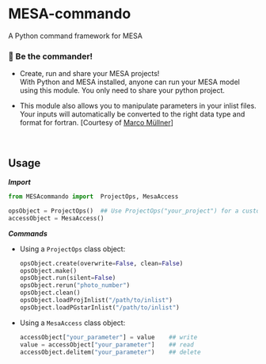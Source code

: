 # MESA-commando  
A Python command framework for MESA

### 🫵 Be the commander! 


* Create, run and share your MESA projects!  
  With Python and MESA installed, anyone can run your MESA model using this module. You only need to share your python project.

* This module also allows you to manipulate parameters in your inlist files. Your inputs will automatically be converted to the right data type and format for fortran. [Courtesy of [Marco Müllner](https://github.com/MarcoMuellner/PyMesaHandler)]

<br>

## Usage

***Import***
```python
from MESAcommando import  ProjectOps, MesaAccess

opsObject = ProjectOps()  ## Use ProjectOps("your_project") for a custom project name
accessObject = MesaAccess()

```

***Commands***

* Using a `ProjectOps` class object:
  ```python
  opsObject.create(overwrite=False, clean=False)
  opsObject.make()
  opsObject.run(silent=False)
  opsObject.rerun("photo_number")
  opsObject.clean()
  opsObject.loadProjInlist("/path/to/inlist")
  opsObject.loadPGstarInlist("/path/to/inlist")
  ```

* Using a `MesaAccess` class object:
  ```python
  accessObject["your_parameter"] = value    ## write
  value = accessObject["your_parameter"]    ## read
  accessObject.delitem("your_parameter")    ## delete
  ```
